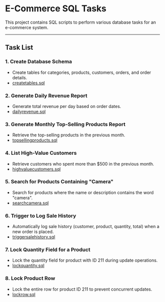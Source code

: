# E-Commerce SQL Tasks

This project contains SQL scripts to perform various database tasks for an e-commerce system.

---

## Task List

### 1. Create Database Schema
- Create tables for categories, products, customers, orders, and order details.
- [createtables.sql](createtables.sql)

### 2. Generate Daily Revenue Report
- Generate total revenue per day based on order dates.
- [dailyrevenue.sql](dailyrevenue.sql)

### 3. Generate Monthly Top-Selling Products Report
- Retrieve the top-selling products in the previous month.
- [topsellingproducts.sql](topsellingproducts.sql)

### 4. List High-Value Customers
- Retrieve customers who spent more than $500 in the previous month.
- [highvaluecustomers.sql](highvaluecustomers.sql)

### 5. Search for Products Containing "Camera"
- Search for products where the name or description contains the word "camera".
- [searchcamera.sql](searchcamera.sql)

### 6. Trigger to Log Sale History
- Automatically log sale history (customer, product, quantity, total) when a new order is placed.
- [triggersalehistory.sql](triggersalehistory.sql)

### 7. Lock Quantity Field for a Product
- Lock the quantity field for product with ID 211 during update operations.
- [lockquantity.sql](lockquantity.sql)

### 8. Lock Product Row
- Lock the entire row for product ID 211 to prevent concurrent updates.
- [lockrow.sql](lockrow.sql)

